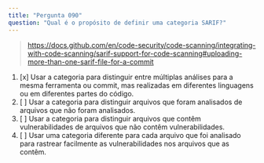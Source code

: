 ```yaml
---
title: "Pergunta 090"
question: "Qual é o propósito de definir uma categoria SARIF?"
---
```



> https://docs.github.com/en/code-security/code-scanning/integrating-with-code-scanning/sarif-support-for-code-scanning#uploading-more-than-one-sarif-file-for-a-commit
1. [x] Usar a categoria para distinguir entre múltiplas análises para a mesma ferramenta ou commit, mas realizadas em diferentes linguagens ou em diferentes partes do código.
1. [ ] Usar a categoria para distinguir arquivos que foram analisados de arquivos que não foram analisados.
1. [ ] Usar a categoria para distinguir arquivos que contêm vulnerabilidades de arquivos que não contêm vulnerabilidades.
1. [ ] Usar uma categoria diferente para cada arquivo que foi analisado para rastrear facilmente as vulnerabilidades nos arquivos que as contêm.
